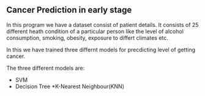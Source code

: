 ## Cancer Prediction in early stage

In this program we have a dataset consist of patient details. It consists of 25 different heath condition of a particular person
like the level of alcohol consumption, smoking, obesity, exposure to differt climates etc.

In this we have trained three differnt models for precdicting level of getting cancer.

The three different models are:
 * SVM
 * Decision Tree
 *K-Nearest Neighbour(KNN)
